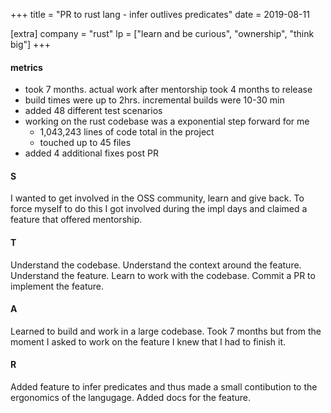 +++
title = "PR to rust lang - infer outlives predicates"
date = 2019-08-11

[extra]
company = "rust"
lp = ["learn and be curious", "ownership", "think big"]
+++

#### metrics
- took 7 months. actual work after mentorship took 4 months to release
- build times were up to 2hrs. incremental builds were 10-30 min
- added 48 different test scenarios
- working on the rust codebase was a exponential step forward for me
  - 1,043,243 lines of code total in the project
  - touched up to 45 files
- added 4 additional fixes post PR

#### S
I wanted to get involved in the OSS community, learn and give back. To force myself to do this I got involved during the impl days and claimed a feature that offered mentorship.

#### T
Understand the codebase. Understand the context around the feature. Understand the feature. Learn to work with the codebase. Commit a PR to implement the feature.

#### A
Learned to build and work in a large codebase. Took 7 months but from the moment I asked to work on the feature I knew that I had to finish it.

#### R
Added feature to infer predicates and thus made a small contibution to the ergonomics of the langugage.
Added docs for the feature.

